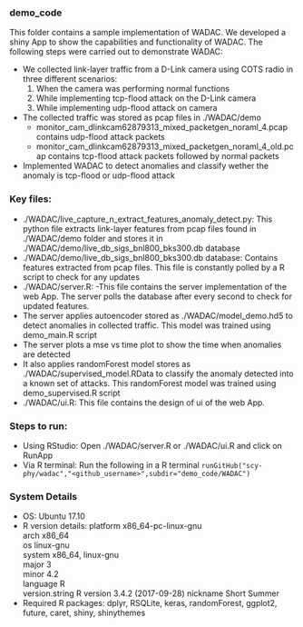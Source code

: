 ### demo_code 
This folder contains a sample implementation of WADAC. We developed a shiny App to show the capabilities and functionality of WADAC.
The following steps were carried out to demonstrate WADAC: 
- We collected link-layer traffic from a D-Link camera using COTS radio in three different scenarios: 
  1. When the camera was performing normal functions
  2. While implementing tcp-flood attack on the D-Link camera 
  3. While implementing udp-flood attack on camera 
- The collected traffic was stored as pcap files in ./WADAC/demo
  - monitor_cam_dlinkcam62879313_mixed_packetgen_noraml_4.pcap contains udp-flood attack packets
  - monitor_cam_dlinkcam62879313_mixed_packetgen_noraml_4_old.pcap contains tcp-flood attack packets followed by normal packets
- Implemented WADAC to detect anomalies and classify wether the anomaly is tcp-flood or udp-flood attack

### Key files: 
- ./WADAC/live_capture_n_extract_features_anomaly_detect.py: This python file extracts link-layer features from pcap files found in ./WADAC/demo folder and stores it in ./WADAC/demo/live_db_sigs_bnl800_bks300.db database
- ./WADAC/demo/live_db_sigs_bnl800_bks300.db database: Contains features extracted from pcap files. This file is constantly polled by a R script to check for any updates
-  ./WADAC/server.R: 
  -This file contains the server implementation of the web App. The server polls the database after every second to check for updated features. 
  - The server applies autoencoder stored as ./WADAC/model_demo.hd5 to detect anomalies in collected traffic. This model was trained using demo_main.R script
  - The server plots a mse vs time plot to show the time when anomalies are detected
  - It also applies randomForest model stores as ./WADAC/supervised_model.RData to classify the anomaly detected into a known set of attacks. This randomForest model was trained using demo_supervised.R script
- ./WADAC/ui.R: This file contains the design of ui of the web App. 
  
### Steps to run: 
- Using RStudio: Open ./WADAC/server.R or ./WADAC/ui.R and click on RunApp
- Via R terminal: Run the following in a R terminal 
``runGitHub("scy-phy/wadac","<github_username>",subdir="demo_code/WADAC")``

### System Details
- OS: Ubuntu 17.10
- R version details: 
      platform       x86_64-pc-linux-gnu         
      arch           x86_64                      
      os             linux-gnu                   
      system         x86_64, linux-gnu           
      major          3                           
      minor          4.2                         
      language       R                           
      version.string R version 3.4.2 (2017-09-28)
      nickname       Short Summer
 - Required R packages: dplyr, RSQLite, keras, randomForest, ggplot2, future, caret, shiny, shinythemes
      
